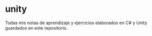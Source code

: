 # unity
Todas mis notas de aprendizaje y ejercicios elaborados en C# y Unity guardados en este repositorio.
